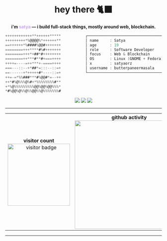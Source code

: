 <h1 align="center">hey there <span>🐈‍⬛</span></h1>
<p align="center"><b>i'm <span style="color:#CBA6F7">satya</span> — i build full-stack things, mostly around web, blockchain.</b></p>

<!--
  Terminal-like profile section with updated info box: no visitor, role changed, x added, stack/tools removed.
-->

```h
++++++++++++**++++++*****           ┌──────────────────────────────────────────────┐
+++++++++*%@@@@%*++++++**           │ name     : Satya                            │
==++++++*%####%@@#+++++++           │ age      : 19                               │
========+++****#%#+++++++           │ role     : Software Developer               │
========+++*+##*#++++++++           │ focus    : Web & Blockchain                 │
========++***#**#+===++++           │ OS       : Linux (GNOME + Fedora)           │
++++=----=++***+-====++++           │ x        : satyaorz                         │
===---::--+*##*=:::--::=+           │ username : butterpaneermasala               │
==------+*+++++#*----::=+           └──────────────────────────────────────────────┘
++=-=*%%###***#%@@#*=--++
++*#%@%%%@%#+*%%%%%%%%#**
+*%@%%%%%%%%%@@%@@%@@%%%*
*#%@@%@%%@%%@@%%@%%%%%%%#
```

<!-- Badges -->
<p align="center">
  <img src="https://img.shields.io/badge/Code-Full%20Stack-informational?style=flat&logo=typescript&color=6C63FF"/>
  <img src="https://img.shields.io/badge/Focus-Web%20%26%20Blockchain-success?style=flat&logo=ethereum&color=F7C873"/>
  <img src="https://img.shields.io/badge/OS-Linux-important?style=flat&logo=linux&color=2D2A2E"/>
</p>

---

<table>
  <tr>
    <td align="center" width="250">
      <b>visitor count</b><br>
      <img src="https://count.getloli.com/get/@butterpaneermasala?theme=booru-vp" alt="visitor badge" width="200"/>
    </td>
    <td align="center" width="350">
      <b>github activity</b><br>
      <img src="https://github-readme-activity-graph.vercel.app/graph?username=butterpaneermasala&days=30&bg_color=1e1e2e&color=CBA6F7&line=CBA6F7&point=45475A&area=true&hide_border=true" width="350"/>
    </td>
    <td align="center" width="350">
      <b>top languages</b><br>
      <img src="https://github-readme-stats.vercel.app/api/top-langs/?username=butterpaneermasala&layout=compact&theme=radical&hide_border=true" width="350"/>
    </td>
  </tr>
</table>

---
